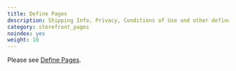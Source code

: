 ```yaml
---
title: Define Pages 
description: Shipping Info, Privacy, Conditions of Use and other define pages
category: storefront_pages
noindex: yes
weight: 10
---
```


Please see [Define Pages](/user/template/define_pages/).
